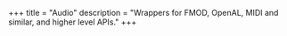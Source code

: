 +++
title = "Audio"
description = "Wrappers for FMOD, OpenAL, MIDI and similar, and higher level APIs."
+++